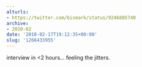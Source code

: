 ```yaml
---
alturls:
- https://twitter.com/bismark/status/9246885740
archive:
- 2010-02
date: '2010-02-17T19:12:35+00:00'
slug: '1266433955'
---
```


interview in &lt;2 hours... feeling the jitters.

